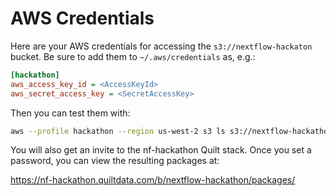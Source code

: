 # AWS Credentials

Here are your AWS credentials for accessing the `s3://nextflow-hackaton` bucket.
Be sure to add them to `~/.aws/credentials` as, e.g.:

```ini
[hackathon]
aws_access_key_id = <AccessKeyId>
aws_secret_access_key = <SecretAccessKey>
```

Then you can test them with:

```sh
aws --profile hackathon --region us-west-2 s3 ls s3://nextflow-hackathon
```

You will also get an invite to the nf-hackathon Quilt stack.
Once you set a password, you can view the resulting packages at:

<https://nf-hackathon.quiltdata.com/b/nextflow-hackathon/packages/>
